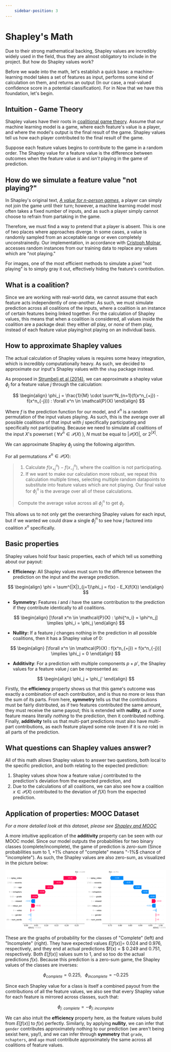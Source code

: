 ```yaml
---
    sidebar-position: 3
---
```


# Shapley's Math
Due to their strong mathematical backing, Shapley values are incredibly widely used in the field, thus they are almost obligatory to include in the project. But how do Shapley values work?

Before we wade into the math, let's establish a quick base: a machine-learning model takes a set of features as input, performs some kind of calculation on them, and returns an output (In our case, a real-valued confidence score in a potential classification). For in Now that we have this foundation, let's begin.

## Intuition - Game Theory
Shapley values have their roots in [coalitional game theory](https://en.wikipedia.org/wiki/Cooperative_game_theory). Assume that our machine learning model is a game, where each feature's value is a player, and where the model's output is the final result of the game. Shapley values tell us how each player contributed to the final result of the game.

Suppose each feature values begins to contribute to the game in a random order. The Shapley value for a feature value is the difference between outcomes when the feature value *is* and *isn't* playing in the game of prediction.

## How do we simulate a feature value "not playing?"
In Shapley's original text, [*A value for n-person games*](https://www.rand.org/content/dam/rand/pubs/papers/2021/P295.pdf), a player can simply not join the game until their turn; however, a machine learning model most often takes a fixed number of inputs, and as such a player simply cannot choose to refrain from partaking in the game.

Therefore, we must find a way to pretend that a player is absent. This is one of two places where approaches diverge. In some cases, a value is randomly sampled from an acceptable range or even completely unconstrainedly. Our implementation, in accordance with [Cristoph Molnar](https://christophm.github.io/interpretable-ml-book/shapley.html#:~:text=It%20is%20not%20sufficient%20to%20access%20the%20prediction%20function%20because%20you%20need%20the%20data%20to%20replace%20parts%20of%20the%20instance%20of%20interest%20with%20values%20from%20randomly%20drawn%20instances%20of%20the%20data.), accesses random instances from our training data to replace any values which are "not playing."

For images, one of the most efficient methods to simulate a pixel "not playing" is to simply gray it out, effectively hiding the feature's contribution.

## What is a coalition?
Since we are working with real-world data, we cannot assume that each feature acts independently of one-another. As such, we must simulate prediction across all coalitions of the inputs, where a coalition is an instance of certain features being linked together. For the calculation of Shapley values, this means that when a coalition is considered, all values inside the coalition are a package deal: they either *all* play, or *none* of them play, instead of each feature value playing/not playing on an individual basis.

## How to approximate Shapley values
The actual calculation of Shapley values is requires some heavy integration, which is incredibly computationally heavy. As such, we decided to approximate our input's Shapley values with the ```shap``` package instead.

As proposed in [Strumbelj et al (2014)](https://link.springer.com/article/10.1007/s10115-013-0679-x), we can approximate a shapley value $\phi_j$ for a feature value $j$ through the calculation:

$$
\begin{align}
    \phi_j = \frac{1}{M} \cdot \sum^N_{n=1}(f(x^n_{+j}) - f(x^n_{-j})) : \forall x^n \in \mathcal{P}(X)
\end{align}
$$

Where $f$ is the prediction function for our model, and $x^n$ is a random permutation of the input values playing. As such, this is the average over all possible coalitions of that input with $j$ specifically participating and specifically not participating. Because we need to simulate all coalitions of the input $X$'s powerset ( $\forall x^n \in \mathcal{P}(X)$ ), $N$ must be equal to $|\mathcal{P}(X)|$, or $2^{|X|}$.

We can approximate Shapley $\phi_j$ using the following algorithm.

For all permutations $x^n \in \mathcal{P}(X)$:
>   1. Calculate $f(x^n_{+j}) - f(x^n_{-j})$, where the coalition is not participating.
>   2. If we want to make our calculation more robust, we repeat this calculation multiple times, selecting multiple random datapoints to substitute into feature values which are not playing. Our final value for $\phi^n_j$ is the average over all of these calculations.
>
>Compute the average value across all $\phi^n_j$ to get $\phi_j$.

This allows us to not only get the overarching Shapley values for each input, but if we wanted we could draw a single $\phi^n_j$ to see how $j$ factored into coalition $x^n$ specifically.

## Basic properties
Shapley values hold four basic properties, each of which tell us something about our payout:

- **Efficiency:** All Shapley values must sum to the difference between the prediction on the input and the average prediction.

$$
\begin{align}
  \phi = \sum^{|X|}_{j=1}\phi_j = f(x) - E_X(f(X))
\end{align}
$$

- **Symmetry:** Features $i$ and $i$ have the same contribution to the prediction if they contribute identically to all coalitions.

$$
\begin{align}
  [\forall x^n \in \mathcal{P}(X) : \phi{^n_i} = \phi^n_j] \implies \phi_i = \phi_j
\end{align}
$$


- **Nullity:** If a feature $j$ changes nothing in the prediction in all possible coalitions, then it has a Shapley value of 0:

$$
\begin{align}
  [\forall x^n \in \mathcal{P}(X) : f(x^n_{+j}) = f(x^n_{-j})] \implies \phi_j = 0
\end{align}
$$

- **Additivity**: For a prediction with multiple components $p + p'$, the Shapley values for a feature value $j$ can be represented as:

$$
\begin{align}
  \phi_j + \phi_j'
\end{align}
$$

Firstly, the **efficiency** property shows us that this game's outcome was exactly a combination of each contribution, and is thus no more or less than the sum of its parts. From here, **symmetry** tells us that the contributions must be fairly distributed, as if two features contributed the same amount, they must receive the same payout; this is extended with **nullity**, as if some feature means literally *nothing* to the prediction, then it contributed nothing. Finally, **additivity** tells us that multi-part predictions must also have multi-part contributions, as each feature played some role (even if it is *no* role) in all parts of the prediction.

## What questions can Shapley values answer?
All of this math allows Shapley values to answer two questions, both local to the specific prediction, and both relating to the expected prediction:
1. Shapley values show how a feature value $j$ contributed to the prediction's deviation from the expected prediction, and 
2. Due to the calculations of all coalitions, we can also see how a coalition $x \in \mathcal{P}(X)$ contributed to the deviation of $f(X)$ from the expected prediction. 



## Application of properties: MOOC Dataset
*For a more detailed look at this dataset, please see [Shapley and MOOC](./Shapley%20and%20MOOC.md)*

A more intuitive application of the **additivity** property can be seen with our MOOC model. Since our model outputs the probabilities for two binary classes (complete/incomplete), the game of prediction is *zero-sum* (Since probabilities sum to 1, $+1\%$ chance of "complete" means "-1\%$ chance of "incomplete"). As such, the Shapley values are also zero-sum, as visualized in the picture below:

![Shapley value graphs for "complete"/"incomplete"](\img\shap_math_additivity.png)

These are the graphs of probability for the classes of "Complete" (left) and "Incomplete" (right). They have expected values $E[f(x)] =$ $0.024$ and $0.976$, respectively, and they end at actual predictions $f(x) = $ $0.249$ and $0.751$, respectively. Both $E[f(x)]$ values sum to 1, and so too do the actual predictions $f(x)$. Because this prediction is a zero-sum game, the Shapley values of the classes are inverses:

$$\phi_{complete}=0.225, \;\;\; \phi_{incomplete}=-0.225$$

Since each Shapley value for a class is itself a combined payout from the contributions of all the feature values, we also see that every Shapley value for each feature is mirrored across classes, such that:

$$\phi_{j:\;complete} = - \phi_{j:\;incomplete}$$

We can also intuit the **efficiency** property here, as the feature values build from $E[f(x)]$ to $f(x)$ perfectly. Similarly, by applying **nullity**, we can infer that ```gender``` contributes approximately nothing to our prediction (we aren't being sexist here, yay!), and we can infer through **symmetry** that ```grade```, ```nchapters```, and ```age``` must contribute approximately the same across all coalitions of feature values.
